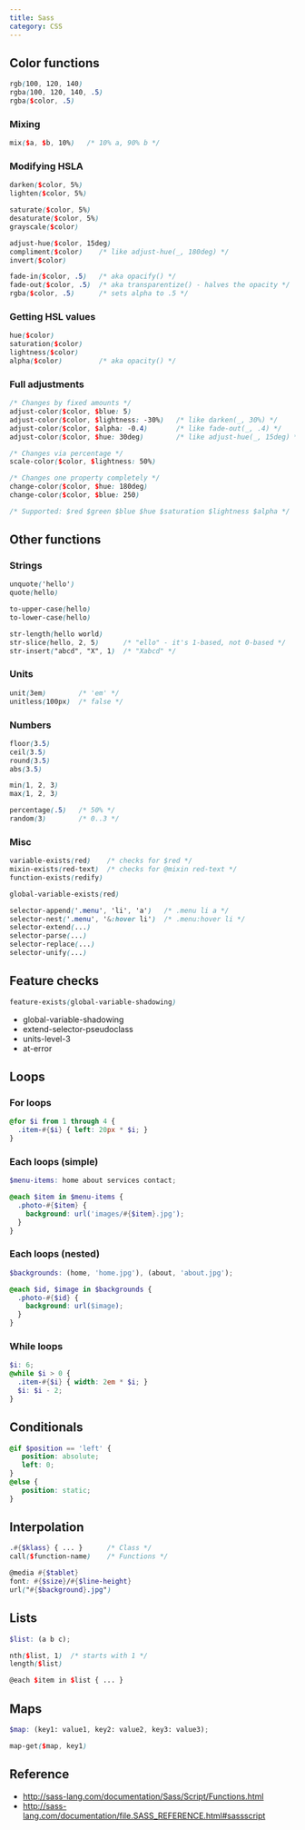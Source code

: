 ```yaml
---
title: Sass
category: CSS
---
```


## Color functions

```scss
rgb(100, 120, 140)
rgba(100, 120, 140, .5)
rgba($color, .5)
```

### Mixing

```scss
mix($a, $b, 10%)   /* 10% a, 90% b */
```

### Modifying HSLA

```scss
darken($color, 5%)
lighten($color, 5%)

saturate($color, 5%)
desaturate($color, 5%)
grayscale($color)

adjust-hue($color, 15deg)
compliment($color)    /* like adjust-hue(_, 180deg) */
invert($color)

fade-in($color, .5)   /* aka opacify() */
fade-out($color, .5)  /* aka transparentize() - halves the opacity */
rgba($color, .5)      /* sets alpha to .5 */
```

### Getting HSL values

```scss
hue($color)
saturation($color)
lightness($color)
alpha($color)         /* aka opacity() */
```

### Full adjustments

```scss
/* Changes by fixed amounts */
adjust-color($color, $blue: 5)
adjust-color($color, $lightness: -30%)   /* like darken(_, 30%) */
adjust-color($color, $alpha: -0.4)       /* like fade-out(_, .4) */
adjust-color($color, $hue: 30deg)        /* like adjust-hue(_, 15deg) */

/* Changes via percentage */
scale-color($color, $lightness: 50%)

/* Changes one property completely */
change-color($color, $hue: 180deg)
change-color($color, $blue: 250)

/* Supported: $red $green $blue $hue $saturation $lightness $alpha */
```

## Other functions

### Strings

```scss
unquote('hello')
quote(hello)

to-upper-case(hello)
to-lower-case(hello)

str-length(hello world)
str-slice(hello, 2, 5)      /* "ello" - it's 1-based, not 0-based */
str-insert("abcd", "X", 1)  /* "Xabcd" */
```

### Units

```scss
unit(3em)        /* 'em' */
unitless(100px)  /* false */
```

### Numbers

```scss
floor(3.5)
ceil(3.5)
round(3.5)
abs(3.5)

min(1, 2, 3)
max(1, 2, 3)

percentage(.5)   /* 50% */
random(3)        /* 0..3 */
```

### Misc

```scss
variable-exists(red)    /* checks for $red */
mixin-exists(red-text)  /* checks for @mixin red-text */
function-exists(redify)

global-variable-exists(red)
```

```scss
selector-append('.menu', 'li', 'a')   /* .menu li a */
selector-nest('.menu', '&:hover li')  /* .menu:hover li */
selector-extend(...)
selector-parse(...)
selector-replace(...)
selector-unify(...)
```

## Feature checks

```scss
feature-exists(global-variable-shadowing)
```

* global-variable-shadowing
* extend-selector-pseudoclass
* units-level-3
* at-error

## Loops

### For loops

```scss
@for $i from 1 through 4 {
  .item-#{$i} { left: 20px * $i; }
}
```

### Each loops (simple)

```scss
$menu-items: home about services contact;

@each $item in $menu-items {
  .photo-#{$item} {
    background: url('images/#{$item}.jpg');
  }
}
```

### Each loops (nested)
```scss
$backgrounds: (home, 'home.jpg'), (about, 'about.jpg');

@each $id, $image in $backgrounds {
  .photo-#{$id} {
    background: url($image);
  }
}
```

### While loops

```scss
$i: 6;
@while $i > 0 {
  .item-#{$i} { width: 2em * $i; }
  $i: $i - 2;
}
```

## Conditionals

```scss
@if $position == 'left' {
   position: absolute;
   left: 0;
}
@else {
   position: static;
}
```

## Interpolation

```scss
.#{$klass} { ... }      /* Class */
call($function-name)    /* Functions */

@media #{$tablet}
font: #{$size}/#{$line-height}
url("#{$background}.jpg")
```

## Lists

```scss
$list: (a b c);

nth($list, 1)  /* starts with 1 */
length($list)

@each $item in $list { ... }
```

## Maps

```scss
$map: (key1: value1, key2: value2, key3: value3);

map-get($map, key1)
```

## Reference

- <http://sass-lang.com/documentation/Sass/Script/Functions.html>
- <http://sass-lang.com/documentation/file.SASS_REFERENCE.html#sassscript>
